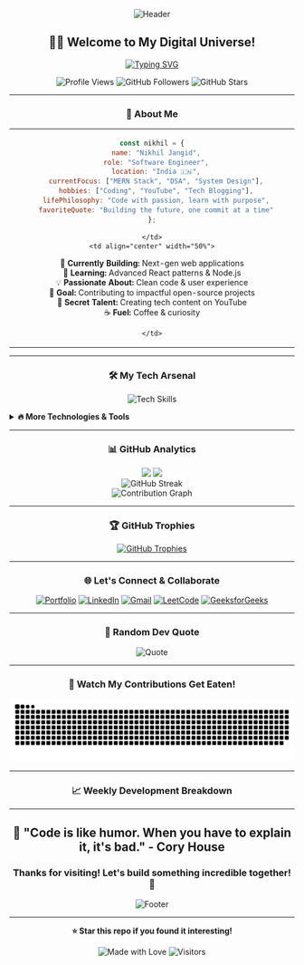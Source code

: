 <div align="center">
  
  ![Header](https://capsule-render.vercel.app/api?type=waving&color=gradient&customColorList=0,2,2,5,30&height=300&section=header&text=Nikhil%20Jangid&fontSize=90&fontAlign=50&fontAlignY=40&desc=Passionate%20Software%20Engineer%20%7C%20Full%20Stack%20Developer&descAlign=50&descAlignY=60&animation=fadeIn)
  
</div>

<div align="center">
  
  ## 👨‍💻 Welcome to My Digital Universe! 
  
  [![Typing SVG](https://readme-typing-svg.herokuapp.com?font=Fira+Code&weight=600&size=25&pause=1000&color=36BCF7&center=true&vCenter=true&width=600&lines=Full+Stack+Developer+%F0%9F%9A%80;MERN+Stack+Enthusiast+%F0%9F%92%BB;Problem+Solver+%F0%9F%A7%A9;Open+Source+Contributor+%F0%9F%8C%9F;Always+Learning+New+Technologies+%F0%9F%93%9A)](https://git.io/typing-svg)
  
  <p align="center">
    <img src="https://komarev.com/ghpvc/?username=nikhiljangid120&label=Profile%20Views&color=36BCF7&style=for-the-badge" alt="Profile Views" />
    <img src="https://img.shields.io/github/followers/nikhiljangid120?label=Followers&style=for-the-badge&color=36BCF7" alt="GitHub Followers" />
    <img src="https://img.shields.io/github/stars/nikhiljangid120?affiliations=OWNER&label=Stars&style=for-the-badge&color=36BCF7" alt="GitHub Stars" />
  </p>
  
</div>

---

<div align="center">
  
  ### 🌟 About Me
  
</div>

<table align="center">
  <tr>
    <td align="center" width="50%">
      
  ```javascript
  const nikhil = {
    name: "Nikhil Jangid",
    role: "Software Engineer",
    location: "India 🇮🇳",
    currentFocus: ["MERN Stack", "DSA", "System Design"],
    hobbies: ["Coding", "YouTube", "Tech Blogging"],
    lifePhilosophy: "Code with passion, learn with purpose",
    favoriteQuote: "Building the future, one commit at a time"
  };
  ```
      
    </td>
    <td align="center" width="50%">
      
  🚀 **Currently Building:** Next-gen web applications<br/>
  🌱 **Learning:** Advanced React patterns & Node.js<br/>
  💡 **Passionate About:** Clean code & user experience<br/>
  🎯 **Goal:** Contributing to impactful open-source projects<br/>
  🎥 **Secret Talent:** Creating tech content on YouTube<br/>
  ☕ **Fuel:** Coffee & curiosity<br/>
      
    </td>
  </tr>
</table>

---

<div align="center">
  
  ### 🛠️ My Tech Arsenal
  
  ![Tech Skills](https://skillicons.dev/icons?i=html,css,js,react,nodejs,express,mongodb,mysql,python,cpp,c,php,firebase,figma,linux,git,github,vscode&perline=9)
  
</div>

<details>
<summary><b>🔥 More Technologies & Tools</b></summary>
<br/>

**Frontend Development**
- ![React](https://img.shields.io/badge/React-20232A?style=for-the-badge&logo=react&logoColor=61DAFB)
- ![Redux](https://img.shields.io/badge/Redux-593D88?style=for-the-badge&logo=redux&logoColor=white)
- ![HTML5](https://img.shields.io/badge/HTML5-E34F26?style=for-the-badge&logo=html5&logoColor=white)
- ![CSS3](https://img.shields.io/badge/CSS3-1572B6?style=for-the-badge&logo=css3&logoColor=white)
- ![JavaScript](https://img.shields.io/badge/JavaScript-F7DF1E?style=for-the-badge&logo=javascript&logoColor=black)

**Backend Development**
- ![Node.js](https://img.shields.io/badge/Node.js-43853D?style=for-the-badge&logo=node.js&logoColor=white)
- ![Express.js](https://img.shields.io/badge/Express.js-404D59?style=for-the-badge)
- ![PHP](https://img.shields.io/badge/PHP-777BB4?style=for-the-badge&logo=php&logoColor=white)
- ![Python](https://img.shields.io/badge/Python-3776AB?style=for-the-badge&logo=python&logoColor=white)

**Database**
- ![MongoDB](https://img.shields.io/badge/MongoDB-4EA94B?style=for-the-badge&logo=mongodb&logoColor=white)
- ![MySQL](https://img.shields.io/badge/MySQL-00000F?style=for-the-badge&logo=mysql&logoColor=white)
- ![Firebase](https://img.shields.io/badge/Firebase-039BE5?style=for-the-badge&logo=Firebase&logoColor=white)

**Programming Languages**
- ![C](https://img.shields.io/badge/C-00599C?style=for-the-badge&logo=c&logoColor=white)
- ![C++](https://img.shields.io/badge/C%2B%2B-00599C?style=for-the-badge&logo=c%2B%2B&logoColor=white)

**Tools & Platforms**
- ![Git](https://img.shields.io/badge/Git-F05032?style=for-the-badge&logo=git&logoColor=white)
- ![Linux](https://img.shields.io/badge/Linux-FCC624?style=for-the-badge&logo=linux&logoColor=black)
- ![Figma](https://img.shields.io/badge/Figma-F24E1E?style=for-the-badge&logo=figma&logoColor=white)
- ![VS Code](https://img.shields.io/badge/VS_Code-0078D4?style=for-the-badge&logo=visual%20studio%20code&logoColor=white)

</details>

---

<div align="center">
  
  ### 📊 GitHub Analytics
  
</div>

<div align="center">
  <img height="180em" src="https://github-readme-stats.vercel.app/api?username=nikhiljangid120&show_icons=true&theme=tokyonight&include_all_commits=true&count_private=true"/>
  <img height="180em" src="https://github-readme-stats.vercel.app/api/top-langs/?username=nikhiljangid120&layout=compact&langs_count=8&theme=tokyonight"/>
</div>

<div align="center">
  <img src="https://github-readme-streak-stats.herokuapp.com/?user=nikhiljangid120&theme=tokyonight" alt="GitHub Streak" />
</div>

<div align="center">
  <img src="https://github-readme-activity-graph.vercel.app/graph?username=nikhiljangid120&theme=tokyo-night&hide_border=true" alt="Contribution Graph" />
</div>

---

<div align="center">
  
  ### 🏆 GitHub Trophies
  
  [![GitHub Trophies](https://github-profile-trophy.vercel.app/?username=nikhiljangid120&theme=tokyonight&no-frame=true&no-bg=false&margin-w=4&row=1)](https://github.com/ryo-ma/github-profile-trophy)
  
</div>

---

<div align="center">
  
  ### 🌐 Let's Connect & Collaborate
  
  [![Portfolio](https://img.shields.io/badge/Portfolio-FF5722?style=for-the-badge&logo=todoist&logoColor=white)](https://nikhiljangid.vercel.app/)
  [![LinkedIn](https://img.shields.io/badge/LinkedIn-0077B5?style=for-the-badge&logo=linkedin&logoColor=white)](https://www.linkedin.com/in/nikhil-jangid-b84360264/)
  [![Gmail](https://img.shields.io/badge/Gmail-D14836?style=for-the-badge&logo=gmail&logoColor=white)](mailto:nikhiljangid343@gmail.com)
  [![LeetCode](https://img.shields.io/badge/LeetCode-000000?style=for-the-badge&logo=LeetCode&logoColor=#d16c06)](https://www.leetcode.com/nikhil_888)
  [![GeeksforGeeks](https://img.shields.io/badge/GeeksforGeeks-gray?style=for-the-badge&logo=geeksforgeeks&logoColor=35914c)](https://auth.geeksforgeeks.org/user/nikhiljals77)
  
</div>

---

<div align="center">
  
  ### 💭 Random Dev Quote
  
  ![Quote](https://quotes-github-readme.vercel.app/api?type=horizontal&theme=tokyonight)
  
</div>

---

<div align="center">
  
  ### 🐍 Watch My Contributions Get Eaten!
  
  ![Snake Animation](https://raw.githubusercontent.com/platane/snk/output/github-contribution-grid-snake-dark.svg)
  
</div>

---

<div align="center">
  
  ### 📈 Weekly Development Breakdown
  
  <!--START_SECTION:waka-->
  <!--END_SECTION:waka-->
  
</div>

---

<div align="center">
  
  ## 🚀 "Code is like humor. When you have to explain it, it's bad." - Cory House
  
  ### Thanks for visiting! Let's build something incredible together! 💫
  
  ![Footer](https://capsule-render.vercel.app/api?type=waving&color=gradient&customColorList=0,2,2,5,30&height=120&section=footer)
  
</div>

---

<div align="center">
  
  **⭐ Star this repo if you found it interesting!**
  
  ![Made with Love](https://img.shields.io/badge/Made%20with-❤️-red?style=for-the-badge)
  ![Visitors](https://api.visitorbadge.io/api/visitors?path=https%3A%2F%2Fgithub.com%2Fnikhiljangid120&label=Thanks%20for%20visiting&countColor=%23263759)
  
</div>
